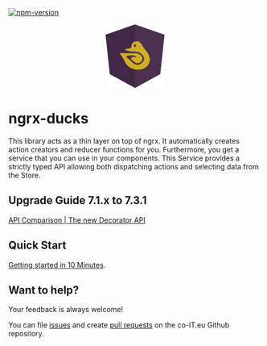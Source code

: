 [![npm-version][1]][2]

[1]: https://badge.fury.io/js/%40co-it%2Fngrx-ducks.svg
[2]: https://www.npmjs.com/package/@co-it/ngrx-ducks

<p align="center">
  <img src="../../assets/ngrx-ducks.png" alt="yellow duck on a purple shield">
</p>

# ngrx-ducks

This library acts as a thin layer on top of ngrx.
It automatically creates action creators and reducer functions for you.
Furthermore, you get a service that you can use in your components.
This Service provides a strictly typed API allowing both dispatching actions and
selecting data from the Store.

## Upgrade Guide 7.1.x to 7.3.1

[API Comparison | The new Decorator API](./migration.md)

## Quick Start

[Getting started in 10 Minutes](./quick-start).

## Want to help?

Your feedback is always welcome!

You can file [issues](https://github.com/co-it/co-it/issues) and create [pull requests](https://github.com/co-it/co-it/pulls) on the co-IT.eu Github repository.
